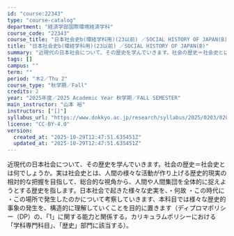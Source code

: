 ```yaml
---
id: "course:22343"
type: "course-catalog"
department: "経済学部国際環境経済学科"
course_code: "22343"
course_title: "日本社会史b(環経学科用)(23以前) ／SOCIAL HISTORY OF JAPAN(B)"
title: "日本社会史b(環経学科用)(23以前) ／SOCIAL HISTORY OF JAPAN(B)"
summary: "近現代の日本社会について、その歴史を学んでいきます。社会の歴史＝社会史とは何でしょうか。実は社会史とは、人間の様々な活動が作り上げる歴史的現実の相対的な把握を目指して、総合的な視角から、人間や人間集団を全体的に捉えようとする歴史を指します。…"
tags: []
campus: ""
term: ""
period: "木2／Thu 2"
course_type: "秋学期／Fall"
credits: 2
year: "2025年度／2025 Academic Year 秋学期／FALL SEMESTER"
main_instructor: "山本 裕"
instructors: ["[]"]
syllabus_url: "https://www.dokkyo.ac.jp/research/syllabus/2025/0203/0203_22343_ja_JP.html"
license: "CC-BY-4.0"
version:
  created_at: "2025-10-29T12:47:51.635451Z"
  updated_at: "2025-10-29T12:47:51.635451Z"
---
```

近現代の日本社会について、その歴史を学んでいきます。社会の歴史＝社会史とは何でしょうか。実は社会史とは、人間の様々な活動が作り上げる歴史的現実の相対的な把握を目指して、総合的な視角から、人間や人間集団を全体的に捉えようとする歴史を指します。日本社会で起きた様々な史実を、・何故 ・この時代に ・この場所で発生したのかについて考察していきます、本科目では様々な歴史的事象の発生を、構造的に理解していくことを目的に置きます（ディプロマポリシー（DP）の、「1」に関する能力と関係する。カリキュラムポリシーにおける「学科専門科目」、「歴史」部門に該当する）。

